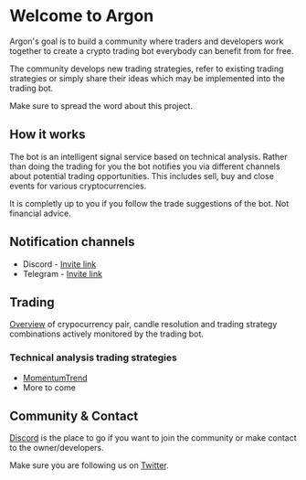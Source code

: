 # Welcome to Argon

Argon's goal is to build a community where traders and developers work together to create a crypto trading bot everybody can benefit from for free.

The community develops new trading strategies, refer to existing trading strategies or simply share their ideas which may be implemented into the trading bot.

Make sure to spread the word about this project.

## How it works

The bot is an intelligent signal service based on technical analysis. Rather than doing the trading for you the bot notifies you via different channels about potential trading opportunities. This includes sell, buy and close events for various cryptocurrencies.

It is completly up to you if you follow the trade suggestions of the bot. Not financial advice.

## Notification channels

* Discord - [Invite link](https://discord.gg/kneWnuAsQv)
* Telegram - [Invite link](https://t.me/+EV4FF-be6uJkYWFi)

## Trading

[Overview](strategies/README.md) of crypocurrency pair, candle resolution and trading strategy combinations actively monitored by the trading bot.

### Technical analysis trading strategies

- [MomentumTrend](strategies/MomentumTrend.md)
- More to come

## Community & Contact

[Discord](https://discord.gg/kneWnuAsQv) is the place to go if you want to join the community or make contact to the owner/developers.

Make sure you are following us on [Twitter](https://twitter.com/CallPlanetLaser).
